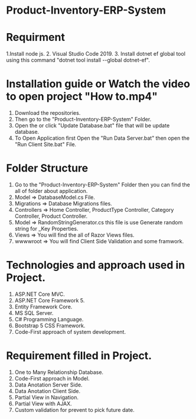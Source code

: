 # Product-Inventory-ERP-System

# Requirment
1.Install node js.
2. Visual Studio Code 2019.
3. Install dotnet ef global tool using this command  "dotnet tool install --global dotnet-ef".

# Installation guide or Watch the video to open project "How to.mp4"
1. Download the repositories.
2. Then go to the "Product-Inventory-ERP-System" Folder.
3. Open the or click "Update Database.bat" file that will be update database.
4. To Open Application first Open the "Run Data Server.bat" then open the "Run Client Site.bat" File.

# Folder Structure
1. Go to the "Product-Inventory-ERP-System" Folder then you can find the all of folder about application.
2. Model => DatabaseModel.cs File.
3. Migrations => Database Migrations files.
4. Controllers => Home Controller, ProductType Controller, Category Controller, Product Controller.
5. Model => RandomStringGenerator.cs this file is use Generate random string for _Key Properties.
6. Views => You will find the all of Razor Views files.
7. wwwwroot => You will find Client Side Validation and some framwork.

# Technologies and approach used in Project.
1. ASP.NET Core MVC.
2. ASP.NET Core Framework 5.
3. Entity Framework Core.
4. MS SQL Server.
5. C# Programming Language.
6. Bootstrap 5 CSS Framework.
7. Code-First approach of system development.

# Requirement filled in Project.
1. One to Many Relationship Database.
2. Code-First approach in Model.
3. Data Anotation Server Side.
4. Data Anotation Client Side.
5. Partial View in Navigation.
6. Partial View with AJAX.
7. Custom validation for prevent to pick future date.
